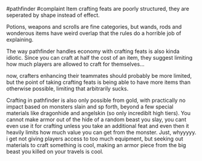 #pathfinder #complaint
Item crafting feats are poorly structured, they are seperated by shape instead of effect. 

Potions, weapons and scrolls are fine categories, but wands, rods and wonderous items have weird overlap that the rules do a horrible job of explaining. 


The way pathfinder handles economy with crafting feats is also kinda idiotic. Since you can craft at half the cost of an item, they suggest limiting how much players are allowed to craft for themselves...

now, crafters enhancing their teammates should probably be more limited, but the point of taking crafting feats is being able to have more items than otherwise possible, limiting that arbitrarily sucks.

Crafting in pathfinder is also only possible from gold, with practically no impact based on monsters slain and sp forth, beyond a few special materials like dragonhide and angelskin (so only incrediblt high tiers). You cannot make armor out of the hide of a random beast you slay, you cant even use it for crafting unless you take an additional feat and even then it heavily limits how much value you can get from the monster. Just, whyyyyy. i get not giving players access to too much equipment, but seeking out materials to craft something is cool, making an armor piece from the big beast you killed on your travels is cool.



